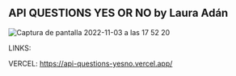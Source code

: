 ## API QUESTIONS YES OR NO by Laura Adán

![Captura de pantalla 2022-11-03 a las 17 52 20](https://user-images.githubusercontent.com/86961241/199784835-d0c30102-415e-4075-bf0f-87f3674cad3b.png)


LINKS:

VERCEL: https://api-questions-yesno.vercel.app/
